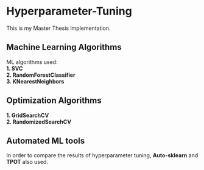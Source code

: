 # Hyperparameter-Tuning

This is my Master Thesis implementation. 

## Machine Learning Algorithms  
ML algorithms used:  
**1. SVC**  
**2. RandomForestClassifier**  
**3. KNearestNeighbors**  

## Optimization Algorithms  
**1. GridSearchCV**  
**2. RandomizedSearchCV**  

## Automated ML tools  
In order to compare the results of hyperparameter tuning, **Auto-sklearn** and **TPOT** also used.
